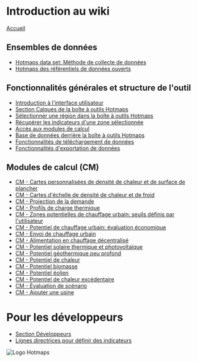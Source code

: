 <h1> Introduction au wiki </h1><p> <a href="Home">Accueil</a> </p><h2> Ensembles de données </h2><ul><li> <a href="en-Hotmaps-data-set-method-of-data-collection">Hotmaps data set: Méthode de collecte de données</a> </li><li> <a href="en-Hotmaps-open-data-repositories">Hotmaps des référentiels de données ouverts</a> </li></ul><h2> Fonctionnalités générales et structure de l&#39;outil </h2><ul><li> <a href="en-Introduction-to-user-interface">Introduction à l&#39;interface utilisateur</a> </li><li> <a href="en-Layers-section-in-the-Hotmaps-toolbox">Section Calques de la boîte à outils Hotmaps</a> </li><li> <a href="en-Select-a-region-in-the-Hotmaps-toolbox">Sélectionner une région dans la boîte à outils Hotmaps</a> </li><li> <a href="en-Retrieve-indicators-of-a-selected-area">Récupérer les indicateurs d&#39;une zone sélectionnée</a> </li><li> <a href="en-Access-to-calculation-modules">Accès aux modules de calcul</a> </li><li> <a href="en-Database-behind-the-Hotmaps-toolbox">Base de données derrière la boîte à outils Hotmaps</a> </li><li> <a href="en-Data-upload-functionalities">Fonctionnalités de téléchargement de données</a> </li><li> <a href="en-Data-export-functionalities">Fonctionnalités d&#39;exportation de données</a> </li></ul><h2> Modules de calcul (CM) </h2><ul><li> <a href="en-CM-Customized-heat-and-floor-area-density-maps">CM - Cartes personnalisées de densité de chaleur et de surface de plancher</a> </li><li> <a href="en-CM-Scale-heat-and-cool-density-maps">CM - Cartes d&#39;échelle de densité de chaleur et de froid</a> </li><li> <a href="en-CM-Demand-projection">CM - Projection de la demande</a> </li><li> <a href="en-CM-Heat-load-profiles">CM - Profils de charge thermique</a> </li><li> <a href="en-CM-District-heating-potential-areas-user-defined-thresholds">CM - Zones potentielles de chauffage urbain: seuils définis par l&#39;utilisateur</a> </li><li> <a href="en-CM-District-heating-potential-economic-assessment">CM - Potentiel de chauffage urbain: évaluation économique</a> </li><li> <a href="en-CM-District-heating-supply-dispatch">CM - Envoi de chauffage urbain</a> </li><li> <a href="en-CM-Decentral-heating-supply">CM - Alimentation en chauffage décentralisé</a> </li><li> <a href="en-CM-Solar-thermal-and-PV-potential">CM - Potentiel solaire thermique et photovoltaïque</a> </li><li> <a href="en-CM-Shallow-geothermal-potential">CM - Potentiel géothermique peu profond</a> </li><li> <a href="en-CM-Heat-source-potential">CM - Potentiel de chaleur</a> </li><li> <a href="en-CM-Biomass-potential">CM - Potentiel biomasse</a> </li><li> <a href="en-CM-Wind-potential">CM - Potentiel éolien</a> </li><li> <a href="en-CM-Excess-heat-transport-potential">CM - Potentiel de chaleur excédentaire</a> </li><li> <a href="en-CM-Scenario-assessment">CM - Évaluation de scénario</a> </li><li> <a href="en-CM-Add-industry-plant">CM - Ajouter une usine</a> </li></ul><h1> Pour les développeurs </h1><ul><li> <a href="en-Developers">Section Développeurs</a> </li><li> <a href="en-Guidelines-for-defining-indicators">Lignes directrices pour définir des indicateurs</a> </li></ul><p><img alt="Logo Hotmaps" src="https://www.hotmaps-project.eu/wp-content/uploads/2017/02/logo.svg"/></p>